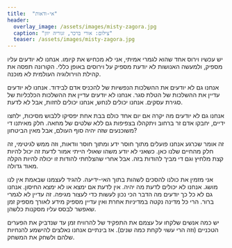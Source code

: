 ```yaml
---
title:  "אי-ודאות"
header:
  overlay_image: /assets/images/misty-zagora.jpg
  caption: "צילום: אורי ברכר, זגוריה יוון"
  teaser: /assets/images/misty-zagora.jpg
---
```

יש עכשיו וירוס אחד שהוא לגמרי אמיתי, אני לא מכחיש את קיומו.<!--more-->
אנחנו לא יודעים עליו מספיק, ולמעשה האנושות לא יודעת מספיק על וירוסים באופן כללי.
הקורונה תפסה את קהילת הוירולוגיה העולמית לא מוכנה.

אנחנו גם לא יודעים את ההשלכות הנפשיות של להכניס אדם לבידוד.
אנחנו לא יודעים עדיין את ההשלכות של הטלת סגר.
אנחנו לא יודעים עדיין את ההשלכות הכלכליות של סגירת עסקים.
אנחנו יכולים לנחש, אנחנו יכולים לחזות, אבל לא לדעת.

אנחנו גם לא יודעים מה יקרה אם יום אחד כולם בבת אחת יפסיקו ללבוש מסיכות,
ילחצו ידיים, יחבקו אדם זר ברחוב ויתקהלו בצפיפות גם ללא שלטים של מחאה.
חלק מאיתנו די משוכנעים שזה יהיה סוף העולם, אבל מאין הביטחון?

זה אומר שכרגע אנחנו פועלים מתוך חוסר ידע ומתוך חוסר וודאות, וזה ממש לגיטימי, זה חלק מהחיים שלנו כאן.
כשאני לא יודע משהו שאולי הייתי אמור לדעת זה יכול להיות קצת מלחיץ וגם די מביך להודות בזה.
אבל אחרי שהצלחתי להודות זו יכולה להיות הקלה מאוד גדולה.

אני מזמין את כולנו להסכים לשהות בתוך האי-ידיעה. להגיד לעצמנו שבאמת אין לנו מושג.
אנחנו לא יכולים לדעת מה יהיה. אין לדעת אם ימצא או לא ימצא החיסון.
אנחנו גם לא כל כך יודעים מה הדבר הכי נכון לעשות כדי לעצור מגיפה. זה עדיין לא לגמרי ברור.
הרי כל מדינה נקטה במדיניות אחרת ואין עדיין מספיק מידע לאורך מספיק זמן שאפשר לבסס עליו מסקנות כלשהן.

יש כמה אנשים שלקחו על עצמם את התפקיד של להרוויח זמן
עד שנדביק את הפערים הטכניים (וזה הרי עשוי לקחת כמה שנים).
אז בינתיים אנחנו נאלצים להישמע להנחיות שלהם ולשחק את המשחק.
